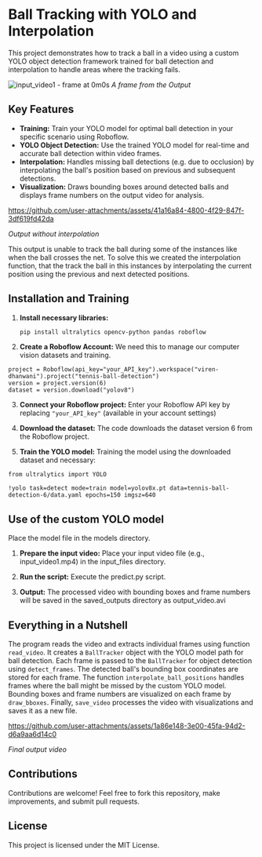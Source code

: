 # Ball Tracking with YOLO and Interpolation

This project demonstrates how to track a ball in a video using a custom YOLO object detection framework trained for ball detection and interpolation to handle areas where the tracking fails.

![input_video1 - frame at 0m0s](https://github.com/user-attachments/assets/f6db1088-ff93-4957-899a-23cbdf407148)
*A frame from the Output*

## Key Features

* **Training:** Train your YOLO model for optimal ball detection in your specific scenario using Roboflow. 
* **YOLO Object Detection:** Use the trained YOLO model for real-time and accurate ball detection within video frames.
* **Interpolation:** Handles missing ball detections (e.g. due to occlusion) by interpolating the ball's position based on previous and subsequent detections.
* **Visualization:** Draws bounding boxes around detected balls and displays frame numbers on the output video for analysis.


https://github.com/user-attachments/assets/41a16a84-4800-4f29-847f-3df619fd42da

*Output without interpolation*

This output is unable to track the ball during some of the instances like when the ball crosses the net. To solve this we created the interpolation function, that the track the ball in this instances by interpolating the current position using the previous and next detected positions.

## Installation and Training

1. **Install necessary libraries:**
   ```bash
   pip install ultralytics opencv-python pandas roboflow
   ```

2. **Create a Roboflow Account:** We need this to manage our computer vision datasets and training.

```
project = Roboflow(api_key="your_API_key").workspace("viren-dhanwani").project("tennis-ball-detection")
version = project.version(6)
dataset = version.download("yolov8")
```

3. **Connect your Roboflow project:** Enter your Roboflow API key by replacing `"your_API_key"` (available in your account settings)

4. **Download the dataset:** The code downloads the dataset version 6 from the Roboflow project.

5. **Train the YOLO model:** Training the model using the downloaded dataset and necessary:

```
from ultralytics import YOLO

!yolo task=detect mode=train model=yolov8x.pt data=tennis-ball-detection-6/data.yaml epochs=150 imgsz=640

```

## Use of the custom YOLO model

Place the model file in the models directory.

1. **Prepare the input video:** Place your input video file (e.g., input_video1.mp4) in the input_files directory.

2. **Run the script:** Execute the predict.py script.

3. **Output:** The processed video with bounding boxes and frame numbers will be saved in the saved_outputs directory as output_video.avi


## Everything in a Nutshell

The program reads the video and extracts individual frames using function `read_video`. It creates a `BallTracker` object with the YOLO model path for ball detection. Each frame is passed to the `BallTracker` for object detection using `detect_frames`. The detected ball's bounding box coordinates are stored for each frame. The function `interpolate_ball_positions` handles frames where the ball might be missed by the custom YOLO model. Bounding boxes and frame numbers are visualized on each frame by `draw_bboxes`. Finally, `save_video` processes the video with visualizations and saves it as a new file.

https://github.com/user-attachments/assets/1a86e148-3e00-45fa-94d2-d6a9aa6d14c0

*Final output video*

## Contributions

Contributions are welcome! Feel free to fork this repository, make improvements, and submit pull requests.

## License

This project is licensed under the MIT License.


 
